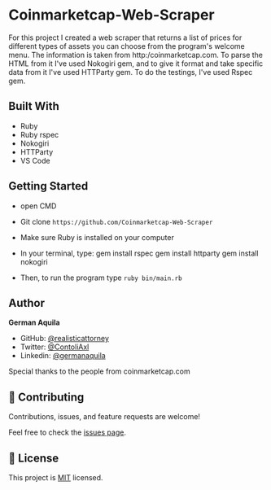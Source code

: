 # Coinmarketcap-Web-Scraper

For this project I created a web scraper that returns a list of prices for different types of assets you can choose from the program's welcome menu. The information is taken from http:/coinmarketcap.com. To parse the HTML from it I've used Nokogiri gem, and to give it format and take specific data from it I've used HTTParty gem. To do the testings, I've used Rspec gem.

## Built With

- Ruby
- Ruby rspec
- Nokogiri
- HTTParty
- VS Code

## Getting Started

- open CMD
- Git clone `https://github.com/Coinmarketcap-Web-Scraper` 
- Make sure Ruby is installed on your computer
- In your terminal, type:
   gem install rspec
   gem install httparty
   gem install nokogiri

- Then, to run the program type `ruby bin/main.rb`

## Author

**German Aquila**

- GitHub: [@realisticattorney](https://github.com/realisticattorney)
- Twitter: [@ContoliAxl](https://www.twitter.com/contoliaxl)
- Linkedin: [@germanaquila](https://www.linkedin.com/in/german-aquila-55a9171b5/)

Special thanks to the people from coinmarketcap.com

## 🤝 Contributing

Contributions, issues, and feature requests are welcome!

Feel free to check the [issues page](https://github.com/realisticattorney/Coinmarketcap-Web-Scraper/issues).

## 📝 License

This project is [MIT](./LICENSE) licensed.